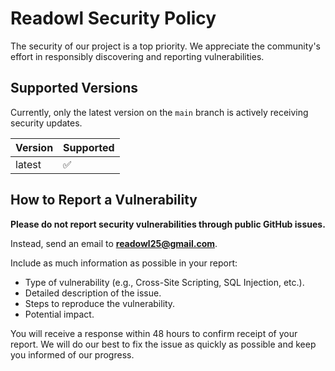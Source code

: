 # Readowl Security Policy

The security of our project is a top priority. We appreciate the community's effort in responsibly discovering and reporting vulnerabilities.

## Supported Versions

Currently, only the latest version on the `main` branch is actively receiving security updates.

| Version | Supported           |
| ------- | ------------------- |
| latest  | :white_check_mark:  |

## How to Report a Vulnerability

**Please do not report security vulnerabilities through public GitHub issues.**

Instead, send an email to **readowl25@gmail.com**.

Include as much information as possible in your report:
* Type of vulnerability (e.g., Cross-Site Scripting, SQL Injection, etc.).
* Detailed description of the issue.
* Steps to reproduce the vulnerability.
* Potential impact.

You will receive a response within 48 hours to confirm receipt of your report. We will do our best to fix the issue as quickly as possible and keep you informed of our progress.